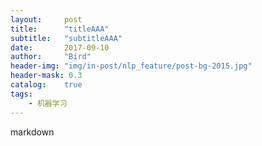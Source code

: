 ```yaml
---
layout:     post
title:      "titleAAA"
subtitle:   "subtitleAAA"
date:       2017-09-10
author:     "Bird"
header-img: "img/in-post/nlp_feature/post-bg-2015.jpg"
header-mask: 0.3
catalog:    true
tags:
    - 机器学习
---
```



markdown
